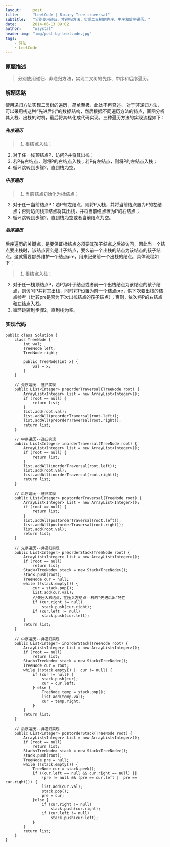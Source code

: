 ```yaml
---
layout:     post
title:      "LeetCode | Binary Tree traversal"
subtitle:   "分别使用递归、非递归方法，实现二叉树的先序、中序和后序遍历。"
date:       2014-06-13 09:02
author:     "wzystal"
header-img: "img/post-bg-leetcode.jpg"
tags:
    - 算法
    - LeetCode
---
```


### 原题描述
> 分别使用递归、非递归方法，实现二叉树的先序、中序和后序遍历。

### 解题思路
使用递归方法实现二叉树的遍历，简单至极，此处不再赘述。
对于非递归方法，可以采用栈这种“先进后出”的数据结构，然后根据不同遍历方法的特点，画图分析其入栈、出栈的时机，最后将其转化成代码实现。三种遍历方法的实现流程如下：

##### 先序遍历  
> 1. 根结点入栈；
2. 对于任一栈顶结点P，访问P并将其出栈；
3. 若P有右结点，则将P的右结点入栈；若P有左结点，则将P的左结点入栈；
4. 循环跳转到步骤2，直到栈为空。  

##### 中序遍历  
>1. 当前结点初始化为根结点；
2. 对于任一当前结点P：若P有左结点，则将P入栈，并将当前结点置为P的左结点；否则访问栈顶结点将其出栈，并将当前结点置为P的右结点；
3. 循环跳转到步骤2，直到栈为空或者当前结点为空。  
        
##### 后序遍历  
后序遍历的关键点，是要保证根结点必须要其孩子结点之后被访问，因此当一个结点要出栈时，该结点要么是叶子结点，要么前一个出栈的结点为该结点的孩子结点。这就需要额外维护一个结点pre，用来记录前一个出栈的结点。具体流程如下：
>1. 根结点入栈；
2. 对于任一栈顶结点P，若P为叶子结点或者前一个出栈结点为该结点的孩子结点，则访问P并将其出栈，同时将P设置为前一个结点pre，供下次要出栈的结点参考（比较pre是否为下次出栈结点的孩子结点）；否则，依次将P的右结点和左结点入栈。
3. 循环跳转到步骤2，直到栈为空。

### 实现代码
```
public class Solution {  
    class TreeNode {  
        int val;  
        TreeNode left;  
        TreeNode right;  
  
        public TreeNode(int x) {  
            val = x;  
        }  
    }  
  
    // 先序遍历--递归实现  
    public List<Integer> preorderTraversal(TreeNode root) {  
        ArrayList<Integer> list = new ArrayList<Integer>();  
        if (root == null) {  
            return list;  
        }  
        list.add(root.val);  
        list.addAll(preorderTraversal(root.left));  
        list.addAll(preorderTraversal(root.right));  
        return list;  
    }  
  
    // 中序遍历--递归实现  
    public List<Integer> inorderTraversal(TreeNode root) {  
        ArrayList<Integer> list = new ArrayList<Integer>();  
        if (root == null) {  
            return list;  
        }  
        list.addAll(inorderTraversal(root.left));  
        list.add(root.val);  
        list.addAll(inorderTraversal(root.right));  
        return list;  
    }  
  
    // 后序遍历--递归实现  
    public List<Integer> postorderTraversal(TreeNode root) {  
        ArrayList<Integer> list = new ArrayList<Integer>();  
        if (root == null) {  
            return list;  
        }  
        list.addAll(postorderTraversal(root.left));  
        list.addAll(postorderTraversal(root.right));  
        list.add(root.val);  
        return list;  
    }  
  
    // 先序遍历--非递归实现  
    public List<Integer> preorderStack(TreeNode root) {  
        ArrayList<Integer> list = new ArrayList<Integer>();  
        if (root == null)  
            return list;  
        Stack<TreeNode> stack = new Stack<TreeNode>();  
        stack.push(root);  
        TreeNode cur = null;  
        while (!stack.empty()) {  
            cur = stack.pop();  
            list.add(cur.val);  
            //先压入右结点，在压入左结点--栈的"先进后出"特性  
            if (cur.right != null)   
                stack.push(cur.right);  
            if (cur.left != null)  
                stack.push(cur.left);  
        }  
        return list;  
    }  
  
    // 中序遍历--非递归实现  
    public List<Integer> inorderStack(TreeNode root) {  
        ArrayList<Integer> list = new ArrayList<Integer>();  
        if (root == null)  
            return list;  
        Stack<TreeNode> stack = new Stack<TreeNode>();  
        TreeNode cur = root;  
        while (!stack.empty() || cur != null) {  
            if (cur != null) {  
                stack.push(cur);  
                cur = cur.left;  
            } else {  
                TreeNode temp = stack.pop();  
                list.add(temp.val);  
                cur = temp.right;  
            }  
        }  
        return list;  
    }  
  
    // 后序遍历--非递归实现  
    public List<Integer> postorderStack(TreeNode root) {  
        ArrayList<Integer> list = new ArrayList<Integer>();  
        if (root == null)  
            return list;  
        Stack<TreeNode> stack = new Stack<TreeNode>();  
        stack.push(root);  
        TreeNode pre = null;  
        while (!stack.empty()) {  
            TreeNode cur = stack.peek();  
            if ((cur.left == null && cur.right == null) ||   
                (pre != null && (pre == cur.left || pre == cur.right))) {  
                list.add(cur.val);  
                stack.pop();  
                pre = cur;  
            }else {  
                if (cur.right != null)  
                    stack.push(cur.right);  
                if (cur.left != null)  
                    stack.push(cur.left);  
            }  
        }  
        return list;  
    }  
}  
```



